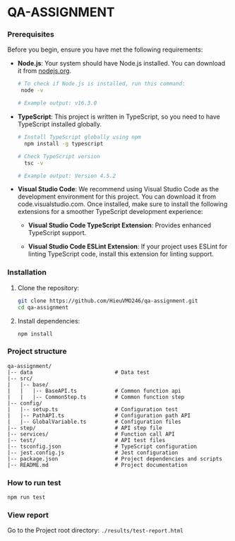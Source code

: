 # QA-ASSIGNMENT

### Prerequisites
Before you begin, ensure you have met the following requirements:

- **Node.js**: Your system should have Node.js installed. You can download it from [nodejs.org](https://nodejs.org/).

  ```sh
  # To check if Node.js is installed, run this command:
   node -v

  # Example output: v16.3.0
  ```

- **TypeScript**: This project is written in TypeScript, so you need to have TypeScript installed globally.

    ```sh
    # Install TypeScript globally using npm
      npm install -g typescript
   
   # Check TypeScript version
      tsc -v
   
   # Example output: Version 4.5.2
    ``` 
- **Visual Studio Code**: We recommend using Visual Studio Code as the development environment for this project. You can download it from code.visualstudio.com.
  Once installed, make sure to install the following extensions for a smoother TypeScript development experience:

   - **Visual Studio Code TypeScript Extension**: Provides enhanced TypeScript support.

   - **Visual Studio Code ESLint Extension**: If your project uses ESLint for linting TypeScript code, install this extension for linting support.
### Installation

1. Clone the repository:

   ```bash
   git clone https://github.com/HieuVMO246/qa-assignment.git
   cd qa-assignment
   ```
2. Install dependencies:
     ```
     npm install
    ```

### Project structure
```
qa-assignment/
|-- data                          # Data test
|-- src/
|   |-- base/                     
|   |   |-- BaseAPI.ts            # Common function api
|   |   |-- CommonStep.ts         # Common function step
|-- config/
|   |-- setup.ts                  # Configuration test
|   |-- PathAPI.ts                # Configuration path API
|   |-- GlobalVariable.ts         # Configuration files
|-- step/                         # API step file        
|-- services/                     # Function call API
|-- test/                         # API test files
|-- tsconfig.json                 # TypeScript configuration
|-- jest.config.js                # Jest configuration
|-- package.json                  # Project dependencies and scripts
|-- README.md                     # Project documentation
```

### How to run test

```
npm run test
```

### View report

Go to the Project root directory: `./results/test-report.html`